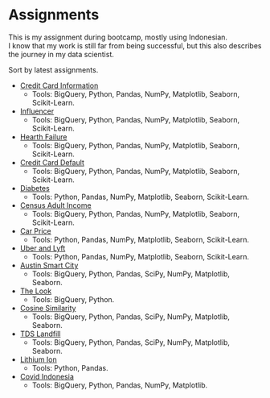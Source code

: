 # Assignments

This is my assignment during bootcamp, mostly using Indonesian. <br>
I know that my work is still far from being successful, but this also describes the journey in my data scientist. <br>

Sort by latest assignments. 

- [Credit Card Information](https://github.com/burjoawl/Burrs_Portofolio/tree/main/Assignments/Credit%20Card%20Information)
    + Tools: BigQuery, Python, Pandas, NumPy, Matplotlib, Seaborn, Scikit-Learn.
- [Influencer](https://github.com/burjoawl/Burrs_Portofolio/tree/main/Assignments/Influencer)
    + Tools: BigQuery, Python, Pandas, NumPy, Matplotlib, Seaborn, Scikit-Learn.
- [Hearth Failure](https://github.com/burjoawl/Burrs_Portofolio/tree/main/Assignments/Hearth%20Failure)
    + Tools: BigQuery, Python, Pandas, NumPy, Matplotlib, Seaborn, Scikit-Learn.
- [Credit Card Default](https://github.com/burjoawl/Burrs_Portofolio/tree/main/Assignments/Credit%20Card%20Default)
    + Tools: BigQuery, Python, Pandas, NumPy, Matplotlib, Seaborn, Scikit-Learn.
- [Diabetes](https://github.com/burjoawl/Burrs_Portofolio/tree/main/Assignments/Diabetes)
    + Tools: Python, Pandas, NumPy, Matplotlib, Seaborn, Scikit-Learn.
- [Census Adult Income](https://github.com/burjoawl/Burrs_Portofolio/tree/main/Assignments/Census%20Adult%20Income)
    + Tools: BigQuery, Python, Pandas, NumPy, Matplotlib, Seaborn, Scikit-Learn.
- [Car Price](https://github.com/burjoawl/Burrs_Portofolio/tree/main/Assignments/Car%20Price)
    + Tools: Python, Pandas, NumPy, Matplotlib, Seaborn, Scikit-Learn.
- [Uber and Lyft](https://github.com/burjoawl/Burrs_Portofolio/tree/main/Assignments/Uber%20and%20Lyft)
    + Tools: Python, Pandas, NumPy, Matplotlib, Seaborn, Scikit-Learn.
- [Austin Smart City](https://github.com/burjoawl/Burrs_Portofolio/tree/main/Assignments/Austin%20Smart%20City)
    + Tools: BigQuery, Python, Pandas, SciPy, NumPy, Matplotlib, Seaborn.
- [The Look](https://github.com/burjoawl/Burrs_Portofolio/tree/main/Assignments/The%20Look)
    + Tools: BigQuery, Python.
- [Cosine Similarity](https://github.com/burjoawl/Burrs_Portofolio/tree/main/Assignments/Cosine%20Similarity)
    + Tools: BigQuery, Python, Pandas, SciPy, NumPy, Matplotlib, Seaborn.
- [TDS Landfill](https://github.com/burjoawl/Burrs_Portofolio/tree/main/Assignments/TDS%20Landfill)
    + Tools: BigQuery, Python, Pandas, SciPy, NumPy, Matplotlib, Seaborn.
- [Lithium Ion](https://github.com/burjoawl/Burrs_Portofolio/tree/main/Assignments/Lithium%20Ion)
    + Tools: Python, Pandas.
- [Covid Indonesia](https://github.com/burjoawl/Burrs_Portofolio/tree/main/Assignments/Covid%20Indonesia)
    + Tools: BigQuery, Python, Pandas, NumPy, Matplotlib.